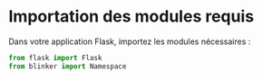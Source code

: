 # Importation des modules requis

Dans votre application Flask, importez les modules nécessaires :

```python
from flask import Flask
from blinker import Namespace
```

